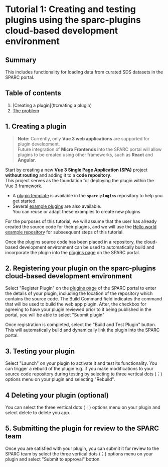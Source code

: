 # Tutorial 1: Creating and testing plugins using the sparc-plugins cloud-based development environment

## Summary
This includes functionality for loading data from curated SDS datasets in the SPARC portal.

## Table of contents
1. [Creating a plugin](#creating a plugin)
2. [The problem](#the-problem)

## 1. Creating a plugin

> **Note:** Currently, only **Vue 3 web applications** are supported for plugin development.  
> Future integration of **Micro Frontends** into the SPARC portal will allow plugins to be created using other frameworks, such as **React** and **Angular**.

Start by creating a new **Vue 3 Single Page Application (SPA)** project **without routing** and adding it to a **code repository**.  
This project serves as the foundation for deploying the plugin within the Vue 3 framework.

- A [plugin template](https://github.com/PrasadBabarendaGamage/2025-team-D/blob/main/resource/plugin-template/README.md) is available in the **`sparc-plugins`** repository to help you get started.  
- Several [example plugins](https://github.com/PrasadBabarendaGamage/2025-team-D/blob/main/README.md#running-example-plugins) are also available.  
  You can reuse or adapt these examples to create new plugins

For the purposes of this tutorial, we will assume that the user has already created the source code for their plugins, and we will use the [Hello world example repository](https://github.com/SPARC-FAIR-Codeathon/2025-team-D-sparc-plugins-hello-world/blob/main/README.md) for subseequent steps of this tutorial.

Once the plugins source code has been placed in a repository, the cloud-based development environment can be used to automatically build and incorporate the plugin into the [plugins page](http://130.216.217.115:3000/register-plugins) on the SPARC portal.

## 2. Registering your plugin on the sparc-plugins cloud-based development environment

Select "Register Plugin" on the [plugins page](http://130.216.217.115:3000/register-plugins) of the SPARC portal to enter the details of your plugin, including the location of the repository which contains the source code. The Build Command field indicates the command that will be used to build the web app plugin. After, the checkbox for agreeing to have your plugin reviewed prior to it being published in the portal, you will be able to select "Submit plugin"

Once registration is completed, select the "Build and Test Plugin" button. This will automatically build and dynamically link the plugin into the SPARC portal.

## 3. Testing your plugin

Select "Launch" on your plugin to activate it and test its functionality. You can trigger a rebuild of the plugin e.g. if you make modifications to your source code repository during testing by selecting te three vertical dots (⋮) options menu on your plugin and selecting "Rebuild".

## 4 Deleting your plugin (optional)

You can select the three vertical dots (⋮) options menu on your plugin and select delete to delete you app.

## 5. Submitting the plugin for review to the SPARC team

Once you are satisfied with your plugin, you can submit it for review to the SPARC team by select the three vertical dots (⋮) options menu on your plugin and select "Submit to approval"
botton.



<!--*


1. Building and integrating plugins into the SPARC portal using the sparc-plugins development enivronment (hello world)
  
2. Reusing and extending an existing SPARC portal component as a plugin (simulationvuer)

Chatbot
- Creating plugins that can access SPARC datasets

5. Creating plugins that link to external services

3. Rapidly prototype new plugins with generative AI

#### Deploying your plugin for production

Once the plugin has been created and tested, the code repository link can be submitted via the plugins page on the SPARC portal. This will allow the SPARC team to assess the submission, including performing security checks. Once approved, the plugin will automatically be built and integrated into the SPARC portal's plugin page for others to use. **Note For the Codeathon demonstration, the assessment of the subbmission is skipped and the plugin is automatically deployed into the portal in the sparc-plugins development enviroment**

-->

